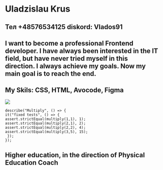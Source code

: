 # Uladzislau Krus

## Тел +48576534125 diskord: Vlados91

## I want to become a professional Frontend developer. I have always been interested in the IT field, but have never tried myself in this direction. I always achieve my goals. Now my main goal is to reach the end.

## My Skils: CSS, HTML, Avocode, Figma

![](../I.jpg)

```
describe("Multiply", () => {
it("fixed tests", () => {
assert.strictEqual(multiply(1,1), 1);
assert.strictEqual(multiply(2,1), 2);
assert.strictEqual(multiply(2,2), 4);
assert.strictEqual(multiply(3,5), 15);
 });
});
```

## Higher education, in the direction of Physical Education Coach
